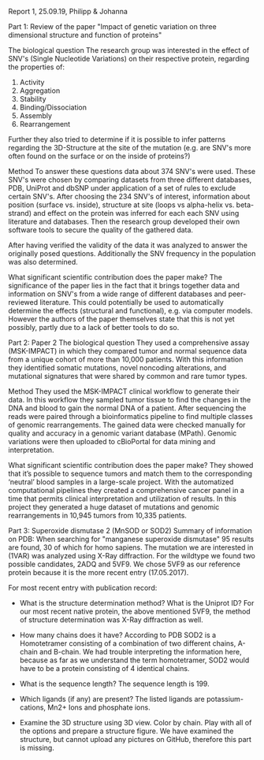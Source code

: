 Report 1, 25.09.19, Philipp & Johanna

Part 1: Review of the paper "Impact of genetic variation on three dimensional structure and
function of proteins"


The biological question
The research group was interested in the effect of SNV's (Single Nucleotide Variations) on their respective protein,
regarding the properties of:
1. Activity
2. Aggregation
3. Stability
4. Binding/Dissociation
5. Assembly
6. Rearrangement

Further they also tried to determine if it is possible to infer patterns regarding the 3D-Structure at the site of the mutation
(e.g. are SNV's more often found on the surface or on the inside of proteins?)


Method
To answer these questions data about 374 SNV's were used. These SNV's were chosen by comparing datasets from three different
databases, PDB, UniProt and dbSNP under application of a set of rules to exclude certain SNV's.
After choosing the 234 SNV's of interest, information about position (surface vs. inside), structure at site (loops vs alpha-helix
vs. beta-strand) and effect on the protein was inferred for each each SNV using literature and databases.
Then the research group developed their own software tools to secure the quality of the gathered data.

After having verified the validity of the data it was analyzed to answer the originally posed questions. Additionally
the SNV frequency in the population was also determined.


What significant scientific contribution does the paper make?
The significance of the paper lies in the fact that it brings together data and information on SNV's from a wide
range of different databases and peer-reviewed literature. This could potentially be used to automatically determine
the effects (structural and functional), e.g. via computer models.
However the authors of the paper themselves state that this is not yet possibly, partly due to a lack of better tools
to do so.





Part 2: Paper 2
The biological question
They used a comprehensive assay (MSK-IMPACT) in which they compared tumor and normal sequence data from a unique cohort of more than 10,000 patients. With this information they identified somatic mutations, novel noncoding alterations, and mutational signatures that were shared by common and rare tumor types.


Method
They used the MSK-IMPACT clinical workflow to generate their data. In this workflow they sampled tumor tissue to find the changes in the DNA and blood to gain the normal DNA of a patient. After sequencing the reads were paired through a bioinformatics pipeline to find multiple classes of genomic rearrangements. The gained data were checked manually for quality and accuracy in a genomic variant database (MPath). Genomic variations were then uploaded to cBioPortal for data mining and interpretation.


What significant scientific contribution does the paper make?
They showed that it’s possible to sequence tumors and match them to the corresponding ‘neutral’ blood samples in a large-scale project. With the automatized computational pipelines they created a comprehensive cancer panel in a time that permits clinical interpretation and utilization of results. In this project they generated a huge dataset of mutations and genomic rearrangements in 10,945 tumors from 10,335 patients.





Part 3: Superoxide dismutase 2 (MnSOD or SOD2)
Summary of information on PDB:
When searching for "manganese superoxide dismutase" 95 results are found, 30 of which for homo sapiens.
The mutation we are interested in (1VAR) was analyzed using X-Ray diffraction. For the wildtype we found two
possible candidates, 2ADQ and 5VF9. We chose 5VF9 as our reference protein because it is the more recent entry (17.05.2017).


For most recent entry with publication record:
- What is the structure determination method? What is the Uniprot ID?
For our most recent native protein, the above mentioned 5VF9, the method of structure determination was X-Ray diffraction as well.

- How many chains does it have?
According to PDB SOD2 is a Homotetramer consisting of a combination of two different chains, A-chain and B-chain.
We had trouble interpreting the information here, because as far as we understand the term homotetramer, SOD2 would
have to be a protein consisting of 4 identical chains.

- What is the sequence length?
The sequence length is 199.

- Which ligands (if any) are present?
The listed ligands are potassium-cations, Mn2+ Ions and phosphate ions.

- Examine the 3D structure using 3D view. Color by chain. Play with all of the options and prepare a structure figure.
We have examined the structure, but cannot upload any pictures on GitHub, therefore this part is missing.

